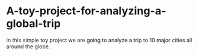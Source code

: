 # A-toy-project-for-analyzing-a-global-trip
In this simple toy project we are going to analyze a trip to 10 major cities all around the globe.
